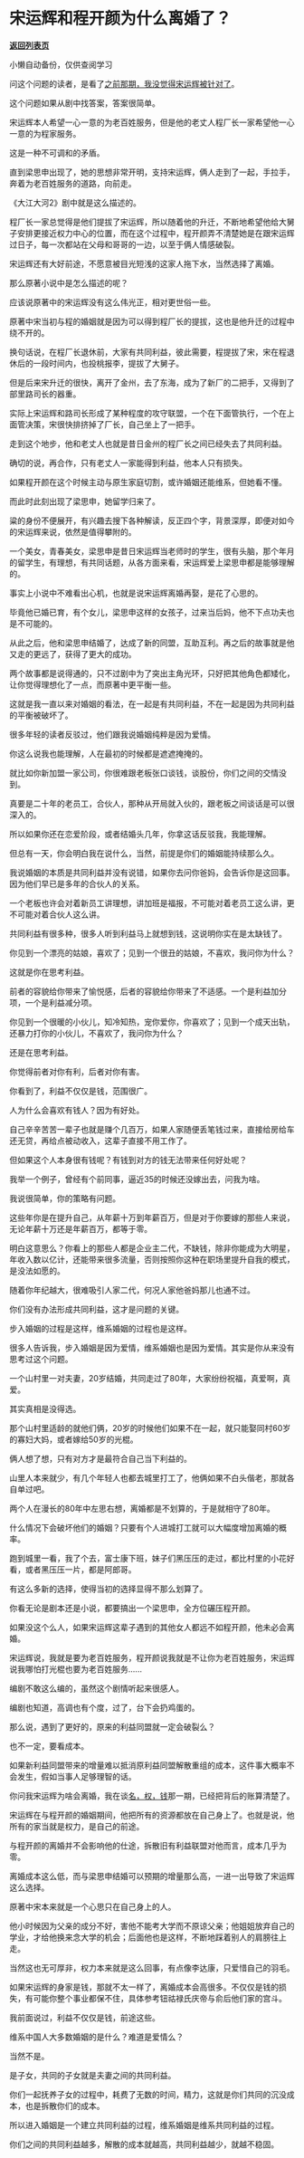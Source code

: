 # 宋运辉和程开颜为什么离婚了？

[**返回列表页**](/gzh/记忆承载)

小懒自动备份，仅供查阅学习

问这个问题的读者，是看了[之前那期，我没觉得宋运辉被针对了](https://mp.weixin.qq.com/s?__biz=MzU0MjYwNDU2Mw==&mid=2247495660&idx=1&sn=ab3278a4675c8403b84aabbe09d0e616&chksm=fb1a8390cc6d0a86e5be648c1c39a612ccd25f795c674276e6c335d67931c91bc3baf2c2d85b&scene=21#wechat_redirect)。

  

这个问题如果从剧中找答案，答案很简单。

  

宋运辉本人希望一心一意的为老百姓服务，但是他的老丈人程厂长一家希望他一心一意的为程家服务。

  

这是一种不可调和的矛盾。

  

直到梁思申出现了，她的思想非常开明，支持宋运辉，俩人走到了一起，手拉手，奔着为老百姓服务的道路，向前走。

  

《大江大河2》剧中就是这么描述的。

  

程厂长一家总觉得是他们提拔了宋运辉，所以随着他的升迁，不断地希望他给大舅子安排更接近权力中心的位置，而在这个过程中，程开颜弄不清楚她是在跟宋运辉过日子，每一次都站在父母和哥哥的一边，以至于俩人情感破裂。

  

宋运辉还有大好前途，不愿意被目光短浅的这家人拖下水，当然选择了离婚。

  

那么原著小说中是怎么描述的呢？

  

应该说原著中的宋运辉没有这么伟光正，相对更世俗一些。

  

原著中宋当初与程的婚姻就是因为可以得到程厂长的提拔，这也是他升迁的过程中绕不开的。

  

换句话说，在程厂长退休前，大家有共同利益，彼此需要，程提拔了宋，宋在程退休后的一段时间内，也投桃报李，提拔了大舅子。

  

但是后来宋升迁的很快，离开了金州，去了东海，成为了新厂的二把手，又得到了部里路司长的器重。

  

实际上宋运辉和路司长形成了某种程度的攻守联盟，一个在下面管执行，一个在上面管决策，宋很快排挤掉了厂长，自己坐上了一把手。

  

走到这个地步，他和老丈人也就是昔日金州的程厂长之间已经失去了共同利益。

  

确切的说，再合作，只有老丈人一家能得到利益，他本人只有损失。

  

如果程开颜在这个时候主动与原生家庭切割，或许婚姻还能维系，但她看不懂。

  

而此时此刻出现了梁思申，她留学归来了。

  

粱的身份不便展开，有兴趣去搜下各种解读，反正四个字，背景深厚，即便对如今的宋运辉来说，依然是值得攀附的。

  

一个美女，青春美女，梁思申是昔日宋运辉当老师时的学生，很有头脑，那个年月的留学生，有理想，有共同话题，从各方面来看，宋运辉爱上梁思申都是能够理解的。

  

事实上小说中不难看出心机，也就是说宋运辉离婚再娶，是花了心思的。

  

毕竟他已婚已育，有个女儿，梁思申这样的女孩子，过来当后妈，他不下点功夫也是不可能的。

  

从此之后，他和梁思申结婚了，达成了新的同盟，互助互利。再之后的故事就是他又走的更远了，获得了更大的成功。

  

两个故事都是说得通的，只不过剧中为了突出主角光环，只好把其他角色都矮化，让你觉得理想化了一点，而原著中更平衡一些。

  

这就是我一直以来对婚姻的看法，在一起是有共同利益，不在一起是因为共同利益的平衡被破坏了。  

  

很多年轻的读者反驳过，他们跟我说婚姻纯粹是因为爱情。

  

你这么说我也能理解，人在最初的时候都是遮遮掩掩的。

  

就比如你新加盟一家公司，你很难跟老板张口谈钱，谈股份，你们之间的交情没到。

  

真要是二十年的老员工，合伙人，那种从开局就入伙的，跟老板之间谈话是可以很深入的。

  

所以如果你还在恋爱阶段，或者结婚头几年，你拿这话反驳我，我能理解。

  

但总有一天，你会明白我在说什么，当然，前提是你们的婚姻能持续那么久。

  

我说婚姻的本质是共同利益并没有说错，如果你去问你爸妈，会告诉你是这回事。因为他们早已是多年的合伙人的关系。

  

一个老板也许会对着新员工讲理想，讲加班是福报，不可能对着老员工这么讲，更不可能对着合伙人这么讲。

  

共同利益有很多种，很多人听到利益马上就想到钱，这说明你实在是太缺钱了。

  

你见到一个漂亮的姑娘，喜欢了；见到一个很丑的姑娘，不喜欢，我问你为什么？

  

这就是你在思考利益。

  

前者的容貌给你带来了愉悦感，后者的容貌给你带来了不适感。一个是利益加分项，一个是利益减分项。

  

你见到一个很暖的小伙儿，知冷知热，宠你爱你，你喜欢了；见到一个成天出轨，还暴力打你的小伙儿，不喜欢了，我问你为什么？

  

还是在思考利益。

  

你觉得前者对你有利，后者对你有害。

  

你看到了，利益不仅仅是钱，范围很广。

  

人为什么会喜欢有钱人？因为有好处。

  

自己辛辛苦苦一辈子也就是赚个几百万，如果人家随便丢笔钱过来，直接给房给车还无贷，再给点被动收入，这辈子直接不用工作了。

  

但如果这个人本身很有钱呢？有钱到对方的钱无法带来任何好处呢？

  

我举一个例子，曾经有个前同事，逼近35的时候还没嫁出去，问我为啥。

  

我说很简单，你的策略有问题。

  

这些年你是在提升自己，从年薪十万到年薪百万，但是对于你要嫁的那些人来说，无论年薪十万还是年薪百万，都等于零。

  

明白这意思么？你看上的那些人都是企业主二代，不缺钱，除非你能成为大明星，年收入数以亿计，还能带来很多流量，否则按照你这种在职场里提升自我的模式，是没法如愿的。

  

随着你年纪越大，很难吸引人家二代，何况人家他爸妈那儿也通不过。  

  

你们没有办法形成共同利益，这才是问题的关键。

  

步入婚姻的过程是这样，维系婚姻的过程也是这样。

  

很多人告诉我，步入婚姻是因为爱情，维系婚姻也是因为爱情。其实是你从来没有思考过这个问题。

  

一个山村里一对夫妻，20岁结婚，共同走过了80年，大家纷纷祝福，真爱啊，真爱。

  

其实真相是没得选。

  

那个山村里适龄的就他们俩，20岁的时候他们如果不在一起，就只能娶同村60岁的寡妇大妈，或者嫁给50岁的光棍。

  

俩人想了想，只有对方才是最符合自己当下利益的。

  

山里人本来就少，有几个年轻人也都去城里打工了，他俩如果不白头偕老，那就各自单过吧。

  

两个人在漫长的80年中左思右想，离婚都是不划算的，于是就相守了80年。

  

什么情况下会破坏他们的婚姻？只要有个人进城打工就可以大幅度增加离婚的概率。

  

跑到城里一看，我了个去，富士康下班，妹子们黑压压的走过，都比村里的小花好看，或者黑压压一片，都是阿郎哥。

  

有这么多新的选择，使得当初的选择显得不那么划算了。

  

你看无论是剧本还是小说，都要搞出一个梁思申，全方位碾压程开颜。

  

如果没这个么人，如果宋运辉这辈子遇到的其他女人都远不如程开颜，他未必会离婚。

  

宋运辉说，我就是要为老百姓服务，程开颜说我就是不让你为老百姓服务，宋运辉说我哪怕打光棍也要为老百姓服务......

  

编剧不敢这么编的，虽然这个剧情听起来很感人。

  

编剧也知道，高调也有个度，过了，台下会扔鸡蛋的。

  

那么说，遇到了更好的，原来的利益同盟就一定会破裂么？

  

也不一定，要看成本。

  

如果新利益同盟带来的增量难以抵消原利益同盟解散重组的成本，这件事大概率不会发生，假如当事人足够理智的话。

  

你问我宋运辉为啥会离婚，我在谈[名，权，钱](http://mp.weixin.qq.com/s?__biz=MzU0MjYwNDU2Mw==&mid=2247495264&idx=1&sn=915221dbccef01346e64c9c87ef65caf&chksm=fb1a821ccc6d0b0abd44167dfa0eb5ddd5ca8c0dbbc3070715fd788f9afb0464513d4bbfbc78&scene=21#wechat_redirect)那一期，已经把背后的账算清楚了。

  

宋运辉在与程开颜的婚姻期间，他把所有的资源都放在自己身上了。也就是说，他所有的家当就是权力，是自己的前途。

  

与程开颜的离婚并不会影响他的仕途，拆散旧有利益联盟对他而言，成本几乎为零。

  

离婚成本这么低，而与梁思申结婚可以预期的增量那么高，一进一出导致了宋运辉这么选择。

  

原著中宋本来就是一个心思只在自己身上的人。

  

他小时候因为父亲的成分不好，害他不能考大学而不原谅父亲；他姐姐放弃自己的学业，才给他换来念大学的机会；后面他也是这样，不断地踩着别人的肩膀往上走。

  

当然这也无可厚非，权力本来就是这么回事，有点像李达康，只爱惜自己的羽毛。

  

如果宋运辉的身家是钱，那就不太一样了，离婚成本会高很多。不仅仅是钱的损失，有可能你整个事业都保不住，具体参考钮祜禄氏庆帝与俞后他们家的宫斗。

  

我前面说过，利益不仅仅是钱，前途这些。

  

维系中国人大多数婚姻的是什么？难道是爱情么？

  

当然不是。

  

是子女，共同的子女就是夫妻之间的共同利益。

  

你们一起抚养子女的过程中，耗费了无数的时间，精力，这就是你们共同的沉没成本，也是拆散你们的成本。

  

所以进入婚姻是一个建立共同利益的过程，维系婚姻是维系共同利益的过程。

  

你们之间的共同利益越多，解散的成本就越高，共同利益越少，就越不稳固。

